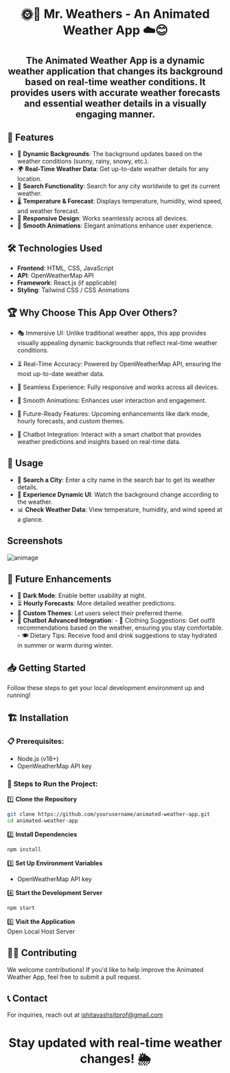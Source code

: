 # <h1 align ="center"> 🌞🌈 Mr. Weathers - An Animated Weather App ☁️😊 </h1>

<h2 align ="center">The Animated Weather App is a dynamic weather application that changes its background based on real-time weather conditions. It provides users with accurate weather forecasts and essential weather details in a visually engaging manner.</h2>

## 🚀 **Features**

- 🌅 **Dynamic Backgrounds**: The background updates based on the weather conditions (sunny, rainy, snowy, etc.).
- 🌍 **Real-Time Weather Data**: Get up-to-date weather details for any location.
- 🔎 **Search Functionality**: Search for any city worldwide to get its current weather.
- 🌡️ **Temperature & Forecast**: Displays temperature, humidity, wind speed, and weather forecast.
- 📱 **Responsive Design**: Works seamlessly across all devices.
- 🎨 **Smooth Animations**: Elegant animations enhance user experience.

## 🛠️ **Technologies Used**

- **Frontend**: HTML, CSS, JavaScript
- **API**: OpenWeatherMap API
- **Framework**: React.js (if applicable)
- **Styling**: Tailwind CSS / CSS Animations

## 🏆 Why Choose This App Over Others?

 - 🎭 Immersive UI: Unlike traditional weather apps, this app provides visually appealing dynamic backgrounds that reflect real-time weather conditions.

 - ⏳ Real-Time Accuracy: Powered by OpenWeatherMap API, ensuring the most up-to-date weather data.

 - 📱 Seamless Experience: Fully responsive and works across all devices.

 - 🎨 Smooth Animations: Enhances user interaction and engagement.

 - 🌙 Future-Ready Features: Upcoming enhancements like dark mode, hourly forecasts, and custom themes.

 - 🤖 Chatbot Integration: Interact with a smart chatbot that provides weather predictions and insights based on real-time data.

## 🌟 **Usage**
- 🔎 **Search a City**: Enter a city name in the search bar to get its weather details.
- 🎨 **Experience Dynamic UI**: Watch the background change according to the weather.
- 📊 **Check Weather Data**: View temperature, humidity, and wind speed at a glance.


## Screenshots
![animage](https://github.com/user-attachments/assets/206e6ff1-0b0a-4cf5-a651-06ef4dcda70c)

## 📌 **Future Enhancements**
- 🌙 **Dark Mode**: Enable better usability at night.
- ⏳ **Hourly Forecasts**: More detailed weather predictions.
- 🎨 **Custom Themes**: Let users select their preferred theme.
- 🤖 **Chatbot Advanced  Integration**:
       - 👕 Clothing Suggestions: Get outfit recommendations based on the weather, ensuring you stay comfortable.
       - 🍽️ Dietary Tips: Receive food and drink suggestions to stay hydrated in summer or warm during winter.


## 📥 **Getting Started**

Follow these steps to get your local development environment up and running!

## 🏗️ **Installation**  

### 📋 **Prerequisites:**  
- Node.js (v18+)
- OpenWeatherMap API key  

### 📝 **Steps to Run the Project:**  

1️⃣ **Clone the Repository**  
```sh
git clone https://github.com/yourusername/animated-weather-app.git
cd animated-weather-app
```

2️⃣ **Install Dependencies**  
```sh
npm install
```

3️⃣ **Set Up Environment Variables**  
- OpenWeatherMap API key  

4️⃣ **Start the Development Server**  
```sh
npm start
```

5️⃣ **Visit the Application**  
Open Local Host Server

## 👨‍💻 **Contributing**
We welcome contributions! If you'd like to help improve the Animated Weather App, feel free to submit a pull request.

## 📞 **Contact**
For inquiries, reach out at ishitavashsitprof@gmail.com 

## <h1 align ="center">Stay updated with real-time weather changes! 🌦️</h1>

